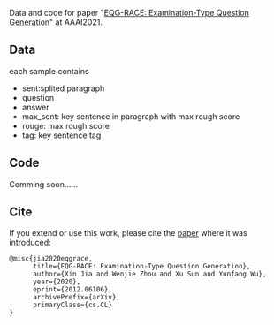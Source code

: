Data and code for paper "[EQG-RACE: Examination-Type Question Generation](https://arxiv.org/abs/2012.06106)" at AAAI2021.

## Data

each sample contains
+ sent:splited paragraph
+ question
+ answer
+ max_sent: key sentence in paragraph with max rough score
+ rouge: max rough score
+ tag: key sentence tag


## Code 

Comming soon......


## Cite

If you extend or use this work, please cite the [paper](https://arxiv.org/abs/2012.06106) where it was introduced:

```
@misc{jia2020eqgrace,
      title={EQG-RACE: Examination-Type Question Generation}, 
      author={Xin Jia and Wenjie Zhou and Xu Sun and Yunfang Wu},
      year={2020},
      eprint={2012.06106},
      archivePrefix={arXiv},
      primaryClass={cs.CL}
}

```
